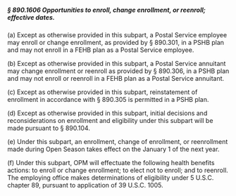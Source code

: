 ##### § 890.1606 Opportunities to enroll, change enrollment, or reenroll; effective dates. #####

(a) Except as otherwise provided in this subpart, a Postal Service employee may enroll or change enrollment, as provided by § 890.301, in a PSHB plan and may not enroll in a FEHB plan as a Postal Service employee.

(b) Except as otherwise provided in this subpart, a Postal Service annuitant may change enrollment or reenroll as provided by § 890.306, in a PSHB plan and may not enroll or reenroll in a FEHB plan as a Postal Service annuitant.

(c) Except as otherwise provided in this subpart, reinstatement of enrollment in accordance with § 890.305 is permitted in a PSHB plan.

(d) Except as otherwise provided in this subpart, initial decisions and reconsiderations on enrollment and eligibility under this subpart will be made pursuant to § 890.104.

(e) Under this subpart, an enrollment, change of enrollment, or reenrollment made during Open Season takes effect on the January 1 of the next year.

(f) Under this subpart, OPM will effectuate the following health benefits actions: to enroll or change enrollment; to elect not to enroll; and to reenroll. The employing office makes determinations of eligibility under 5 U.S.C. chapter 89, pursuant to application of 39 U.S.C. 1005.